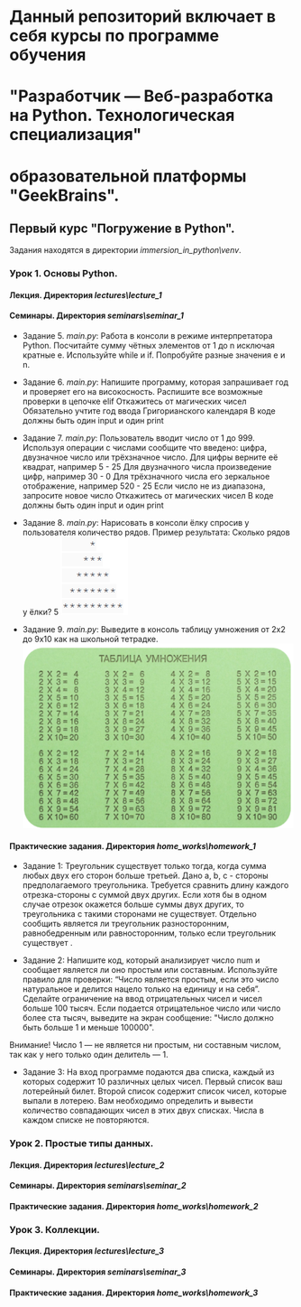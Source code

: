 # Данный репозиторий включает в себя курсы по программе обучения 
# "Разработчик — Веб-разработка на Python. Технологическая специализация" 
# образовательной платформы "GeekBrains".

## Первый курс "Погружение в Python".

Задания находятся в директории *immersion_in_python\venv*.


### Урок 1. Основы Python.

#### Лекция. Директория *lectures\lecture_1*

#### Семинары. Директория *seminars\seminar_1*

* Задание 5. *main.py*:
Работа в консоли в режиме интерпретатора Python.
Посчитайте сумму чётных элементов от 1 до n исключая кратные e.
Используйте while и if.
Попробуйте разные значения e и n.

* Задание 6. *main.py*:
Напишите программу, которая запрашивает год и проверяет его на високосность.
Распишите все возможные проверки в цепочке elif
Откажитесь от магических чисел
Обязательно учтите год ввода Григорианского календаря
В коде должны быть один input и один print

* Задание 7. *main.py*:
Пользователь вводит число от 1 до 999. Используя операции с числами
сообщите что введено: цифра, двузначное число или трёхзначное число.
Для цифры верните её квадрат, например 5 - 25
Для двузначного числа произведение цифр, например 30 - 0
Для трёхзначного числа его зеркальное отображение, например 520 - 25
Если число не из диапазона, запросите новое число
Откажитесь от магических чисел
В коде должны быть один input и один print

* Задание 8. *main.py*:
Нарисовать в консоли ёлку спросив
у пользователя количество рядов.
Пример результата:
Сколько рядов у ёлки? 5
![seminar_1_task_8](https://github.com/daniil-koblov/PythonWEB/blob/main/immersion_in_python/image/seminars/seminar_1/seminar_1_task_8.png)

* Задание 9. *main.py*:
Выведите в консоль таблицу умножения от 2х2 до 9х10 как на школьной тетрадке.
![seminar_1_task_9](https://github.com/daniil-koblov/PythonWEB/blob/main/immersion_in_python/image/seminars/seminar_1/seminar_1_task_9.png)

#### Практические задания. Директория *home_works\homework_1*

* Задание 1:
Треугольник существует только тогда, когда сумма любых двух его сторон 
больше третьей. Дано a, b, c - стороны предполагаемого треугольника. 
Требуется сравнить длину каждого отрезка-стороны с суммой двух других. 
Если хотя бы в одном случае отрезок окажется больше суммы двух других, 
то треугольника с такими сторонами не существует. 
Отдельно сообщить является ли треугольник разносторонним, 
равнобедренным или равносторонним, только если треугольник существует .

* Задание 2:
Напишите код, который анализирует число num и 
сообщает является ли оно простым или составным.
Используйте правило для проверки: 
“Число является простым, если это число натуральное и делится 
нацело только на единицу и на себя”.
Сделайте ограничение на ввод отрицательных чисел и чисел больше 100 тысяч. 
Если подается отрицательное число или число более ста тысяч, 
выведите на экран сообщение: "Число должно быть больше 1 и меньше 100000".

Внимание! Число 1 — не является ни простым, ни составным числом, 
так как у него только один делитель — 1.

* Задание 3:
На вход программе подаются два списка, каждый из которых содержит 10 различных целых чисел.
Первый список ваш лотерейный билет.
Второй список содержит список чисел, которые выпали в лотерею.
Вам необходимо определить и вывести количество совпадающих чисел в этих двух списках.
Числа в каждом списке не повторяются.

### Урок 2. Простые типы данных.

#### Лекция. Директория *lectures\lecture_2*

#### Семинары. Директория *seminars\seminar_2*

#### Практические задания. Директория *home_works\homework_2*

### Урок 3. Коллекции.

#### Лекция. Директория *lectures\lecture_3*

#### Семинары. Директория *seminars\seminar_3*

#### Практические задания. Директория *home_works\homework_3*
